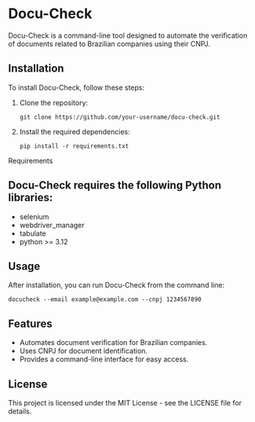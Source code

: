 # Docu-Check

Docu-Check is a command-line tool designed to automate the verification of documents related to Brazilian companies using their CNPJ.

## Installation

To install Docu-Check, follow these steps:

1. Clone the repository:
   
   `git clone https://github.com/your-username/docu-check.git`

2. Install the required dependencies:
   
   `pip install -r requirements.txt`

Requirements

## Docu-Check requires the following Python libraries:

- selenium
- webdriver_manager
- tabulate
- python >= 3.12

## Usage

After installation, you can run Docu-Check from the command line:

`docucheck --email example@example.com --cnpj 1234567890`

## Features

- Automates document verification for Brazilian companies.
- Uses CNPJ for document identification.
- Provides a command-line interface for easy access.

## License

This project is licensed under the MIT License - see the LICENSE file for details.
